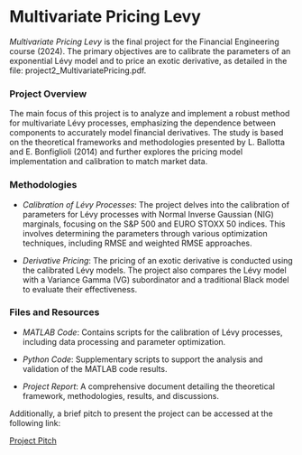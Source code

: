 # Multivariate Pricing Levy

*Multivariate Pricing Levy* is the final project for the Financial Engineering course (2024). The primary objectives are to calibrate the parameters of an exponential Lévy model and to price an exotic derivative, as detailed in the file: project2_MultivariatePricing.pdf.

### Project Overview

The main focus of this project is to analyze and implement a robust method for multivariate Lévy processes, emphasizing the dependence between components to accurately model financial derivatives. The study is based on the theoretical frameworks and methodologies presented by L. Ballotta and E. Bonfiglioli (2014) and further explores the pricing model implementation and calibration to match market data.

### Methodologies

- *Calibration of Lévy Processes*: The project delves into the calibration of parameters for Lévy processes with Normal Inverse Gaussian (NIG) marginals, focusing on the S&P 500 and EURO STOXX 50 indices. This involves determining the parameters through various optimization techniques, including RMSE and weighted RMSE approaches.

- *Derivative Pricing*: The pricing of an exotic derivative is conducted using the calibrated Lévy models. The project also compares the Lévy model with a Variance Gamma (VG) subordinator and a traditional Black model to evaluate their effectiveness.

### Files and Resources

- *MATLAB Code*: Contains scripts for the calibration of Lévy processes, including data processing and parameter optimization.

- *Python Code*: Supplementary scripts to support the analysis and validation of the MATLAB code results.

- *Project Report*: A comprehensive document detailing the theoretical framework, methodologies, results, and discussions.

Additionally, a brief pitch to present the project can be accessed at the following link:

[Project Pitch](https://youtu.be/yOMOMAl_sA4)
